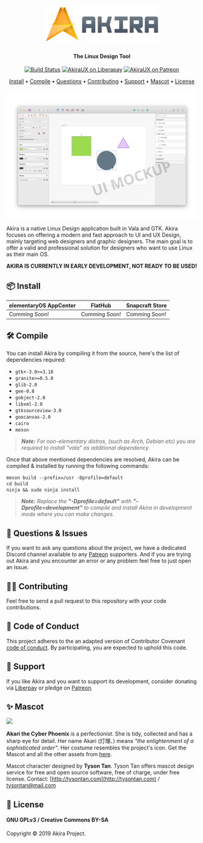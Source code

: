 <h1 align="center">
    <br>
    <img src="akira-logo-transparent.png" alt="Akira">
</h1>
<h4 align="center">The Linux Design Tool</h4>
<p align="center">
    <a href="https://travis-ci.org/akiraux/Akira"><img src="https://travis-ci.org/akiraux/Akira.svg"
            alt="Build Status"></a>
    <a href="https://liberapay.com/AkiraUX"><img
            src="http://img.shields.io/liberapay/patrons/AkiraUX.svg?logo=liberapay" alt="AkiraUX on Liberapay"></a>
    <a href="https://www.patreon.com/akiraux"><img
            src="https://img.shields.io/badge/patreon-donate-orange.svg?logo=patreon" alt="AkiraUX on Patreon"></a>
</p>
<p align="center">
    <a href="#-install">Install</a> •
    <a href="#-compile">Compile</a> •
    <a href="#-questions-issues">Questions</a> •
    <a href="#-contributing">Contributing</a> •
    <a href="#-support">Support</a> •
    <a href="#-mascot">Mascot</a> •
    <a href="#-license">License</a>
</p>

![screenshot](akira-screenshot.png)

Akira is a native Linux Design application built in Vala and GTK. Akira focuses on offering a modern and fast approach to UI and UX Design, mainly targeting web designers and graphic designers. The main goal is to offer a valid and professional solution for designers who want to use Linux as their main OS.

**AKIRA IS CURRENTLY IN EARLY DEVELOPMENT, NOT READY TO BE USED!**

## 📦 Install

| elementaryOS AppCenter 	| FlatHub       	| Snapcraft Store 	|
|------------------------	|---------------	|-----------------	|
| Comming Soon!          	| Comming Soon! 	| Comming Soon!   	|

## 🛠 Compile

You can install Akira by compiling it from the source, here's the list of dependencies required:
 - `gtk+-3.0>=3.18`
 - `granite>=0.5.0`
 - `glib-2.0`
 - `gee-0.8`
 - `gobject-2.0`
 - `libxml-2.0`
 - `gtksourceview-3.0`
 - `goocanvas-2.0`
 - `cairo`
 - `meson`

> _**Note:** For non-elementary distros, (such as Arch, Debian etc) you are required to install "vala" as additional dependency._

Once that above mentioned dependencies are resolved, Akira can be compiled &amp; installed by running the following commands:
```
meson build --prefix=/usr -Dprofile=default
cd build
ninja && sudo ninja install
```

> _**Note:** Replace the **"-Dprofile=default"** with **"-Dprofile=development"** to compile and install Akira in development mode where you can make changes._

## 🤔 Questions &amp; Issues

If you want to ask any questions about the project, we have a dedicated Discord channel available to any [Patreon](https://www.patreon.com/akiraux) supporters. And if you are trying out Akira and you encounter an error or any problem feel free to just open an issue.

## 👨‍💻 Contributing

Feel free to send a pull request to this repository with your code contributions.

## 📌 Code of Conduct

This project adheres to the an adapted version of Contributor Covenant [code of conduct](.github/CODE_OF_CONDUCT.md). By participating, you are expected to uphold this code.

## 🎉 Support

If you like Akira and you want to support its development, consider donating via [Liberpay](https://liberapay.com/AkiraUX/) or pledge on [Patreon](https://www.patreon.com/akiraux).

## ✨ Mascot

![](https://raw.githubusercontent.com/akiraux/assets/master/mascot/akira-mascot-akari.png)

**Akari the Cyber Phoenix** is a perfectionist. She is tidy, collected and has a sharp eye for detail. Her name Akari (灯理、) means *"the enlightenment of a sophisticated order"*. Her costume resembles the project's icon. Get the Mascot and all the other assets from [here](https://github.com/akiraux/assets).

Mascot character designed by **Tyson Tan**.
Tyson Tan offers mascot design service for free and open source software, free of charge, under free license.
Contact: [http://tysontan.com](http://tysontan.com)  / [tysontan@mail.com](mailto:tysontan@mail.com)

## 📜 License
#### GNU GPLv3 / Creative Commons BY-SA

Copyright © 2019 Akira Project.